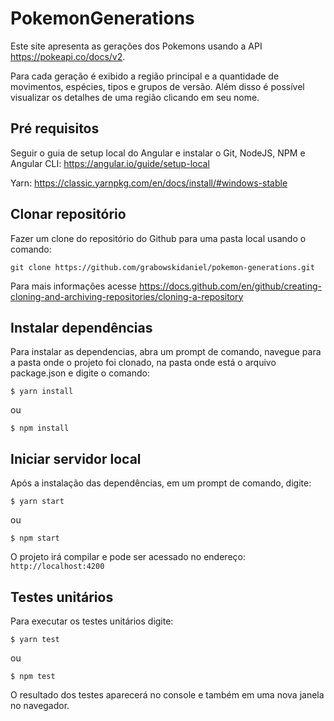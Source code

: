# PokemonGenerations

Este site apresenta as gerações dos Pokemons usando a API https://pokeapi.co/docs/v2.

Para cada geração é exibido a região principal e a quantidade de movimentos, espécies, tipos e grupos de versão.
Além disso é possível visualizar os detalhes de uma região clicando em seu nome.

## Pré requisitos

Seguir o guia de setup local do Angular e instalar o Git, NodeJS, NPM e Angular CLI:
https://angular.io/guide/setup-local

Yarn:
https://classic.yarnpkg.com/en/docs/install/#windows-stable

## Clonar repositório

Fazer um clone do repositório do Github para uma pasta local usando o comando:

```
git clone https://github.com/grabowskidaniel/pokemon-generations.git
```

Para mais informações acesse https://docs.github.com/en/github/creating-cloning-and-archiving-repositories/cloning-a-repository

## Instalar dependências

Para instalar as dependencias, abra um prompt de comando, navegue para a pasta onde o projeto foi clonado, na pasta onde está o arquivo package.json e digite o comando:

```
$ yarn install
```

ou

```
$ npm install
```

## Iniciar servidor local

Após a instalação das dependências, em um prompt de comando, digite:

```
$ yarn start
```

ou

```
$ npm start
```

O projeto irá compilar e pode ser acessado no endereço: `http://localhost:4200`

## Testes unitários

Para executar os testes unitários digite:

```
$ yarn test
```

ou

```
$ npm test
```

O resultado dos testes aparecerá no console e também em uma nova janela no navegador.
